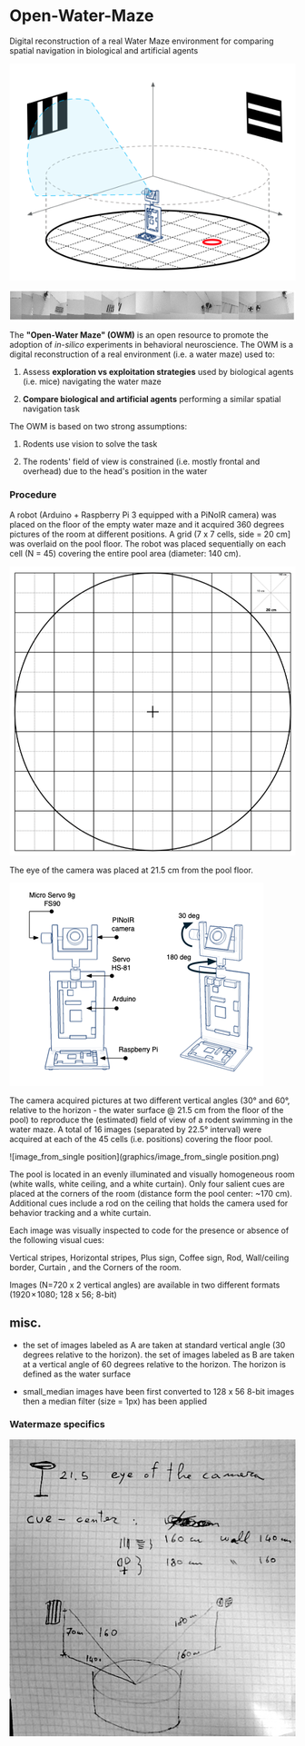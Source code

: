 # Open-Water-Maze
Digital reconstruction of a real Water Maze environment for comparing spatial navigation in biological and artificial agents

![Environment scanning using Rasperry PI + Arduino](graphics/environment_scanning.png)

![panoramic_tile_set](graphics/panoramic_tile_set.png)

The **"Open-Water Maze" (OWM)** is an open resource to promote the adoption of *in-silico* experiments in behavioral neuroscience. The OWM is a digital reconstruction of a real environment (i.e. a water maze) used to:

1. Assess **exploration vs exploitation strategies** used by biological agents (i.e. mice) navigating the water maze

2. **Compare biological and artificial agents** performing a similar spatial navigation task



The OWM is based on two strong assumptions:

1. Rodents use vision to solve the task

2. The rodents' field of view is constrained (i.e. mostly frontal and overhead) due to the head's position in the water

### Procedure

A robot (Arduino + Raspberry Pi 3 equipped with a PiNoIR camera) was placed on the floor of the empty water maze and it acquired 360 degrees pictures of the room at different positions. A grid (7 x 7 cells, side = 20 cm] was overlaid on the pool floor. The robot was placed sequentially on each cell (N = 45) covering the entire pool area (diameter: 140 cm). 

![grid placed on the floor of the watermaze](graphics/grid.png)

The eye of the camera was placed at 21.5 cm from the pool floor.

![robot](graphics/robot.png)


The camera acquired pictures at two different vertical angles (30° and 60°, relative to the horizon - the water surface @ 21.5 cm from the floor of the pool) to reproduce the (estimated) field of view of a rodent swimming in the water maze. A total of 16 images (separated by 22.5° interval) were acquired at each of the 45 cells (i.e. positions) covering the floor pool.

![image_from_single position](graphics/image_from_single position.png)

The pool is located in an evenly illuminated and visually homogeneous room (white walls, white ceiling, and a white curtain). Only four salient cues are placed at the corners of the room (distance form the pool center: ~170 cm). Additional cues include a rod on the ceiling that holds the camera used for behavior tracking and a white curtain.

Each image was visually inspected to code for the presence or absence of the following visual cues: 

Vertical stripes, Horizontal stripes, Plus sign, Coffee sign, Rod, Wall/ceiling border, Curtain , and the Corners of the room.

Images (N=720 x 2 vertical angles) are available in two different formats (1920 × 1080; 128 x 56; 8-bit)



## misc.

- the set of images labeled as A are taken at standard vertical angle (30 degrees relative to the horizon).
  the set of images labeled as B are taken at a vertical angle of 60 degrees relative to the horizon.
  The horizon is defined as the water surface

- small_median images have been first converted to 128 x 56 8-bit images then a median filter (size = 1px) has been applied



### Watermaze specifics

![image](graphics/water_maze_measures.jpg)



